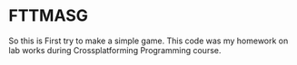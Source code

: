 # FTTMASG
So this is First try to make a simple game. This code was my homework on lab works during Crossplatforming Programming course.
